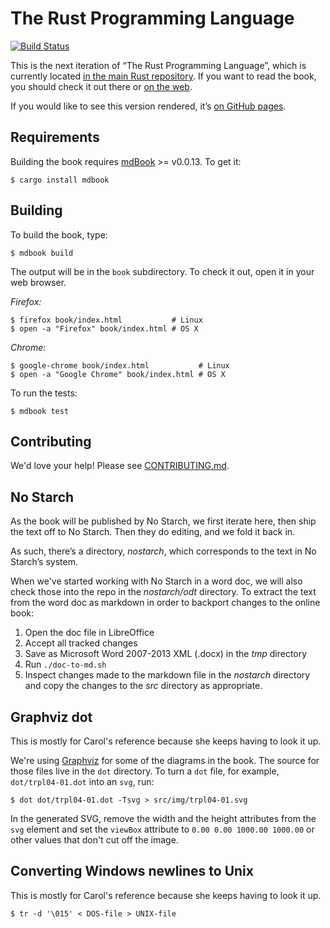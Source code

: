 # The Rust Programming Language

[![Build Status](https://travis-ci.org/rust-lang/book.svg?branch=master)](https://travis-ci.org/rust-lang/book)

This is the next iteration of “The Rust Programming Language”, which is
currently located [in the main Rust repository][src]. If you want to read the
book, you should check it out there or [on the web][prod].

[src]: https://github.com/rust-lang/rust/tree/master/src/doc/book
[prod]: https://doc.rust-lang.org/book/

If you would like to see this version rendered, it’s [on GitHub pages][html].

[html]: http://rust-lang.github.io/book/

## Requirements

Building the book requires [mdBook] >= v0.0.13. To get it:

[mdBook]: https://github.com/azerupi/mdBook

```
$ cargo install mdbook
```

## Building

To build the book, type:

```
$ mdbook build
```

The output will be in the `book` subdirectory. To check it out, open it in
your web browser.

_Firefox:_
```
$ firefox book/index.html           # Linux
$ open -a "Firefox" book/index.html # OS X
```

_Chrome:_
```
$ google-chrome book/index.html           # Linux
$ open -a "Google Chrome" book/index.html # OS X
```

To run the tests:

```
$ mdbook test
```

## Contributing

We'd love your help! Please see [CONTRIBUTING.md][contrib].

[contrib]: https://github.com/rust-lang/book/blob/master/CONTRIBUTING.md

## No Starch

As the book will be published by No Starch, we first iterate here, then ship the
text off to No Starch. Then they do editing, and we fold it back in.

As such, there’s a directory, *nostarch*, which corresponds to the text in No
Starch’s system.

When we've started working with No Starch in a word doc, we will also check
those into the repo in the *nostarch/odt* directory. To extract the text from
the word doc as markdown in order to backport changes to the online book:

1. Open the doc file in LibreOffice
1. Accept all tracked changes
1. Save as Microsoft Word 2007-2013 XML (.docx) in the *tmp* directory
1. Run `./doc-to-md.sh`
1. Inspect changes made to the markdown file in the *nostarch* directory and copy the changes to the *src* directory as appropriate.

## Graphviz dot

This is mostly for Carol's reference because she keeps having to look it up.

We're using [Graphviz](http://graphviz.org/) for some of the diagrams in the
book. The source for those files live in the `dot` directory. To turn a `dot`
file, for example, `dot/trpl04-01.dot` into an `svg`, run:

```
$ dot dot/trpl04-01.dot -Tsvg > src/img/trpl04-01.svg
```

In the generated SVG, remove the width and the height attributes from the `svg`
element and set the `viewBox` attribute to `0.00 0.00 1000.00 1000.00` or other
values that don't cut off the image.

## Converting Windows newlines to Unix

This is mostly for Carol's reference because she keeps having to look it up.

```
$ tr -d '\015' < DOS-file > UNIX-file
```
